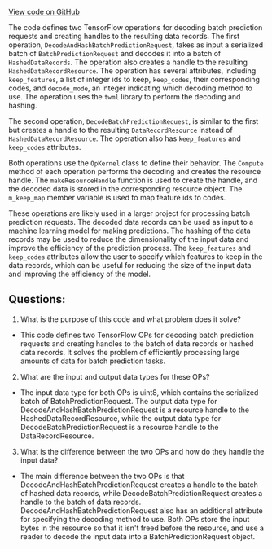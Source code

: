 [View code on GitHub](https://github.com/misbahsy/the-algorithm/twml/libtwml/src/ops/batch_prediction_request.cpp)

The code defines two TensorFlow operations for decoding batch prediction requests and creating handles to the resulting data records. The first operation, `DecodeAndHashBatchPredictionRequest`, takes as input a serialized batch of `BatchPredictionRequest` and decodes it into a batch of `HashedDataRecords`. The operation also creates a handle to the resulting `HashedDataRecordResource`. The operation has several attributes, including `keep_features`, a list of integer ids to keep, `keep_codes`, their corresponding codes, and `decode_mode`, an integer indicating which decoding method to use. The operation uses the `twml` library to perform the decoding and hashing.

The second operation, `DecodeBatchPredictionRequest`, is similar to the first but creates a handle to the resulting `DataRecordResource` instead of `HashedDataRecordResource`. The operation also has `keep_features` and `keep_codes` attributes.

Both operations use the `OpKernel` class to define their behavior. The `Compute` method of each operation performs the decoding and creates the resource handle. The `makeResourceHandle` function is used to create the handle, and the decoded data is stored in the corresponding resource object. The `m_keep_map` member variable is used to map feature ids to codes.

These operations are likely used in a larger project for processing batch prediction requests. The decoded data records can be used as input to a machine learning model for making predictions. The hashing of the data records may be used to reduce the dimensionality of the input data and improve the efficiency of the prediction process. The `keep_features` and `keep_codes` attributes allow the user to specify which features to keep in the data records, which can be useful for reducing the size of the input data and improving the efficiency of the model.
## Questions: 
 1. What is the purpose of this code and what problem does it solve?
- This code defines two TensorFlow OPs for decoding batch prediction requests and creating handles to the batch of data records or hashed data records. It solves the problem of efficiently processing large amounts of data for batch prediction tasks.

2. What are the input and output data types for these OPs?
- The input data type for both OPs is uint8, which contains the serialized batch of BatchPredictionRequest. The output data type for DecodeAndHashBatchPredictionRequest is a resource handle to the HashedDataRecordResource, while the output data type for DecodeBatchPredictionRequest is a resource handle to the DataRecordResource.

3. What is the difference between the two OPs and how do they handle the input data?
- The main difference between the two OPs is that DecodeAndHashBatchPredictionRequest creates a handle to the batch of hashed data records, while DecodeBatchPredictionRequest creates a handle to the batch of data records. DecodeAndHashBatchPredictionRequest also has an additional attribute for specifying the decoding method to use. Both OPs store the input bytes in the resource so that it isn't freed before the resource, and use a reader to decode the input data into a BatchPredictionRequest object.